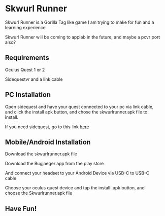 # Skwurl Runner

Skwurl Runner is a Gorilla Tag like game I am trying to make for fun and a learning experience

Skwurl Runner will be coming to applab in the future, and maybe a pcvr port also?

## Requirements

Oculus Quest 1 or 2

Sidequestvr and a link cable

## PC Installation

Open sidequest and have your quest connected to your pc via link cable, and click the install apk button, and chose the skwurlrunner.apk file to install.

If you need sidequest, go to this link [here](https://sidequestvr.com/)

## Mobile/Android Installation

Download the skwurlrunner.apk file

Download the Bugjaeger app from the play store

And connect your headset to your Android Device via USB-C to USB-C cable

Choose your oculus quest device and tap the install .apk button, and choose the Skwurlrunner.apk file

## Have Fun!
